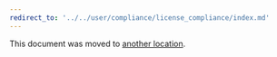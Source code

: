 ```yaml
---
redirect_to: '../../user/compliance/license_compliance/index.md'
---
```


This document was moved to [another location](../../user/compliance/license_compliance/index.md).
